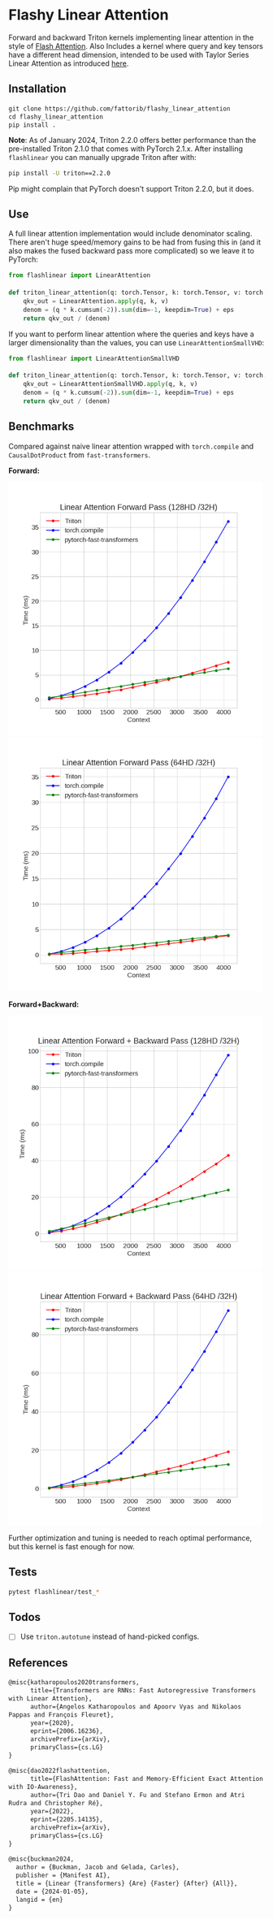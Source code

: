 # Flashy Linear Attention

Forward and backward Triton kernels implementing linear attention in the style of [Flash Attention](https://arxiv.org/abs/2205.14135). Also Includes a kernel where query and key tensors have a different head dimension, intended to be used with Taylor Series Linear Attention as introduced [here](https://hazyresearch.stanford.edu/blog/2023-12-11-zoology2-based).

## Installation

```
git clone https://github.com/fattorib/flashy_linear_attention
cd flashy_linear_attention
pip install .
```

**Note**: As of January 2024, Triton 2.2.0 offers better performance than the pre-installed Triton 2.1.0 that comes with PyTorch 2.1.x. After installing ```flashlinear``` you can manually upgrade Triton after with:
```bash 
pip install -U triton==2.2.0
```
Pip might complain that PyTorch doesn't support Triton 2.2.0, but it does. 


## Use

A full linear attention implementation would include denominator scaling. There aren't huge speed/memory gains to be had from fusing this in (and it also makes the fused backward pass more complicated) so we leave it to PyTorch:

```python
from flashlinear import LinearAttention

def triton_linear_attention(q: torch.Tensor, k: torch.Tensor, v: torch.Tensor, eps = 1e-5):
    qkv_out = LinearAttention.apply(q, k, v)
    denom = (q * k.cumsum(-2)).sum(dim=-1, keepdim=True) + eps
    return qkv_out / (denom)
```

If you want to perform linear attention where the queries and keys have a larger dimensionality than the values, you can use ```LinearAttentionSmallVHD```:

```python
from flashlinear import LinearAttentionSmallVHD

def triton_linear_attention(q: torch.Tensor, k: torch.Tensor, v: torch.Tensor, eps = 1e-5):
    qkv_out = LinearAttentionSmallVHD.apply(q, k, v)
    denom = (q * k.cumsum(-2)).sum(dim=-1, keepdim=True) + eps
    return qkv_out / (denom)
```

## Benchmarks
Compared against naive linear attention wrapped with ```torch.compile``` and ```CausalDotProduct``` from ```fast-transformers```.

**Forward:**

<img src="imgs/linear_fwd_128_32.png" width="500" height="500">
<img src="imgs/linear_fwd_64_32.png" width="500" height="500">


**Forward+Backward:**

<img src="imgs/linear_fwd_bwd_128_32.png" width="500" height="500">
<img src="imgs/linear_fwd_bwd_64_32.png" width="500" height="500">

Further optimization and tuning is needed to reach optimal performance, but this kernel is fast enough for now. 

## Tests

```bash
pytest flashlinear/test_*
```

## Todos

- [ ] Use `triton.autotune` instead of hand-picked configs. 

## References

```
@misc{katharopoulos2020transformers,
      title={Transformers are RNNs: Fast Autoregressive Transformers with Linear Attention}, 
      author={Angelos Katharopoulos and Apoorv Vyas and Nikolaos Pappas and François Fleuret},
      year={2020},
      eprint={2006.16236},
      archivePrefix={arXiv},
      primaryClass={cs.LG}
}
```

```
@misc{dao2022flashattention,
      title={FlashAttention: Fast and Memory-Efficient Exact Attention with IO-Awareness}, 
      author={Tri Dao and Daniel Y. Fu and Stefano Ermon and Atri Rudra and Christopher Ré},
      year={2022},
      eprint={2205.14135},
      archivePrefix={arXiv},
      primaryClass={cs.LG}
}
```

```
@misc{buckman2024,
  author = {Buckman, Jacob and Gelada, Carles},
  publisher = {Manifest AI},
  title = {Linear {Transformers} {Are} {Faster} {After} {All}},
  date = {2024-01-05},
  langid = {en}
}
```
